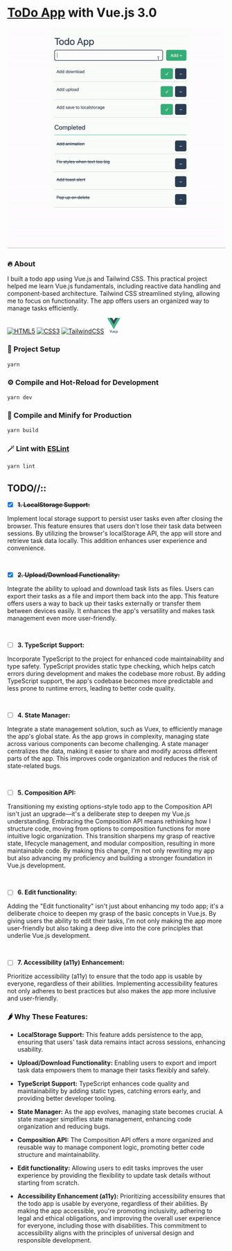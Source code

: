 # [ToDo App](https://todo-vue-bogdanxoxl.vercel.app/) with Vue.js 3.0

<img src="https://github.com/BogdanXoxl/todo-vue/blob/main/public/vue-todo.gif">

### 🔥 About

<p>I built a todo app using Vue.js and Tailwind CSS. This practical project helped me learn Vue.js fundamentals, including reactive data handling and component-based architecture. Tailwind CSS streamlined styling, allowing me to focus on functionality. The app offers users an organized way to manage tasks efficiently.</p>

<p align="left"> <a href="https://developer.mozilla.org/en-US/docs/Glossary/HTML5" target="_blank" rel="noreferrer"><img src="https://raw.githubusercontent.com/danielcranney/readme-generator/main/public/icons/skills/html5-colored.svg" width="36" height="36" alt="HTML5" /></a> <a href="https://www.w3.org/TR/CSS/#css" target="_blank" rel="noreferrer"><img src="https://raw.githubusercontent.com/danielcranney/readme-generator/main/public/icons/skills/css3-colored.svg" width="36" height="36" alt="CSS3" /></a> <a href="https://tailwindcss.com/" target="_blank" rel="noreferrer"><img src="https://raw.githubusercontent.com/danielcranney/readme-generator/main/public/icons/skills/tailwindcss-colored.svg" width="36" height="36" alt="TailwindCSS" /></a> <a href="https://vuejs.org/" target="_blank" rel="noreferrer"> <img src="https://raw.githubusercontent.com/devicons/devicon/master/icons/vuejs/vuejs-original-wordmark.svg" alt="vuejs" width="36" height="36"/></a></p>

### 🔧 Project Setup

```sh
yarn
```

### ⚙️ Compile and Hot-Reload for Development

```sh
yarn dev
```

### 🔨 Compile and Minify for Production

```sh
yarn build
```

### 🪄 Lint with [ESLint](https://eslint.org/)

```sh
yarn lint
```

## TODO//::

- [x] ~~**1. LocalStorage Support:**~~
<p>Implement local storage support to persist user tasks even after closing the browser. This feature ensures that users don't lose their task data between sessions. By utilizing the browser's localStorage API, the app will store and retrieve task data locally. This addition enhances user experience and convenience.</p>
<br/>

- [x] ~~**2. Upload/Download Functionality:**~~
<p>Integrate the ability to upload and download task lists as files. Users can export their tasks as a file and import them back into the app. This feature offers users a way to back up their tasks externally or transfer them between devices easily. It enhances the app's versatility and makes task management even more user-friendly.</p>
<br/>

- [ ] **3. TypeScript Support:**
<p>Incorporate TypeScript to the project for enhanced code maintainability and type safety. TypeScript provides static type checking, which helps catch errors during development and makes the codebase more robust. By adding TypeScript support, the app's codebase becomes more predictable and less prone to runtime errors, leading to better code quality.</p>
<br/>

- [ ] **4. State Manager:**
<p>Integrate a state management solution, such as Vuex, to efficiently manage the app's global state. As the app grows in complexity, managing state across various components can become challenging. A state manager centralizes the data, making it easier to share and modify across different parts of the app. This improves code organization and reduces the risk of state-related bugs.</p>
<br/>

- [ ] **5. Composition API:**
<p>Transitioning my existing options-style todo app to the Composition API isn't just an upgrade—it's a deliberate step to deepen my Vue.js understanding. Embracing the Composition API means rethinking how I structure code, moving from options to composition functions for more intuitive logic organization. This transition sharpens my grasp of reactive state, lifecycle management, and modular composition, resulting in more maintainable code. By making this change, I'm not only rewriting my app but also advancing my proficiency and building a stronger foundation in Vue.js development.</p>
<br/>

- [ ] **6. Edit functionality:**
<p>Adding the "Edit functionality" isn't just about enhancing my todo app; it's a deliberate choice to deepen my grasp of the basic concepts in Vue.js. By giving users the ability to edit their tasks, I'm not only making the app more user-friendly but also taking a deep dive into the core principles that underlie Vue.js development.</p>
<br/>

- [ ] **7. Accessibility (a11y) Enhancement:**
<p>Prioritize accessibility (a11y) to ensure that the todo app is usable by everyone, regardless of their abilities. Implementing accessibility features not only adheres to best practices but also makes the app more inclusive and user-friendly.</p>

### 🌶️ Why These Features:

* **LocalStorage Support:** This feature adds persistence to the app, ensuring that users' task data remains intact across sessions, enhancing usability.

* **Upload/Download Functionality:** Enabling users to export and import task data empowers them to manage their tasks flexibly and safely.

* **TypeScript Support:** TypeScript enhances code quality and maintainability by adding static types, catching errors early, and providing better developer tooling.

* **State Manager:** As the app evolves, managing state becomes crucial. A state manager simplifies state management, enhancing code organization and reducing bugs.

* **Composition API:** The Composition API offers a more organized and reusable way to manage component logic, promoting better code structure and maintainability.

* **Edit functionality:** Allowing users to edit tasks improves the user experience by providing the flexibility to update task details without starting from scratch.

* **Accessibility Enhancement (a11y):** Prioritizing accessibility ensures that the todo app is usable by everyone, regardless of their abilities. By making the app accessible, you're promoting inclusivity, adhering to legal and ethical obligations, and improving the overall user experience for everyone, including those with disabilities. This commitment to accessibility aligns with the principles of universal design and responsible development.
